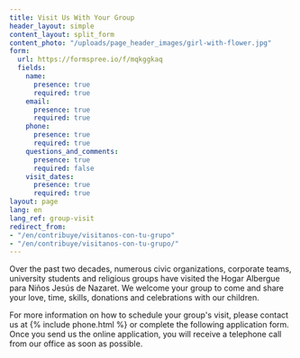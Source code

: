 ```yaml
---
title: Visit Us With Your Group
header_layout: simple
content_layout: split_form
content_photo: "/uploads/page_header_images/girl-with-flower.jpg"
form:
  url: https://formspree.io/f/mqkggkaq
  fields:
    name:
      presence: true
      required: true
    email:
      presence: true
      required: true
    phone:
      presence: true
      required: true
    questions_and_comments:
      presence: true
      required: false
    visit_dates:
      presence: true
      required: true
layout: page
lang: en
lang_ref: group-visit
redirect_from:
- "/en/contribuye/visitanos-con-tu-grupo"
- "/en/contribuye/visitanos-con-tu-grupo/"
---
```


Over the past two decades, numerous civic organizations, corporate teams, university students and religious groups have visited the Hogar Albergue para Niños Jesús de Nazaret. We welcome your group to come and share your love, time, skills, donations and celebrations with our children.

For more information on how to schedule your group's visit, please contact us at {% include phone.html %} or complete the following application form. Once you send us the online application, you will receive a telephone call from our office as soon as possible.
